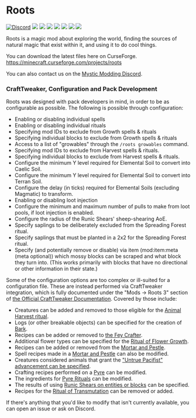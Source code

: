 # Roots

[![Discord](https://img.shields.io/discord/455383608773836801.svg?style=for-the-badge&logo=discord)](https://discord.gg/75aVV7C)
[![](https://img.shields.io/github/contributors/MysticMods/Roots.svg?style=for-the-badge&logo=github)](https://github.com/MysticMods/Roots/graphs/contributors)
[![](https://img.shields.io/github/issues/MysticMods/Roots.svg?style=for-the-badge&logo=github)](https://github.com/MysticMods/Roots/issues)
[![](https://img.shields.io/github/issues-pr/MysticMods/MysticalWorld.svg?style=for-the-badge&logo=github)](https://github.com/MysticMods/Roots/pulls)
[![](https://img.shields.io/github/forks/MysticMods/Roots.svg?style=for-the-badge&logo=github)](https://github.com/MysticMods/Roots/network/members)
[![](https://img.shields.io/github/stars/MysticMods/Roots.svg?style=for-the-badge&logo=github)](https://github.com/MysticMods/Roots/stargazers)
[![](https://img.shields.io/github/license/MysticMods/Roots.svg?logo=github&style=for-the-badge)](https://github.com/MysticMods/Roots/blob/master/LICENSE)
[![](https://img.shields.io/endpoint.svg?style=for-the-badge&url=https%3A%2F%2Fshieldsio-patreon.herokuapp.com%2Fepicsquid315)](https://patreon.com/epicsquid315)

Roots is a magic mod about exploring the world, finding the sources of natural magic that exist within it, and using it to do cool things. 

You can download the latest files here on CurseForge. https://minecraft.curseforge.com/projects/roots

You can also contact us on the [Mystic Modding Discord]( https://discord.gg/75aVV7C).

### CraftTweaker, Configuration and Pack Development

Roots was designed with pack developers in mind, in order to be as configurable as possible. The following is possible through configuration:

- Enabling or disabling individual spells
- Enabling or disabling individual rituals
- Specifying mod IDs to exclude from Growth spells & rituals
- Specifying individual blocks to exclude from Growth spells & rituals 
- Access to a list of "growables" through the `/roots growables` command.
- Specifying mod IDs to exclude from Harvest spells & rituals.
- Specifying individual blocks to exclude from Harvest spells & rituals.
- Configure the minimum Y level required for Elemental Soil to convert into Caelic Soil.
- Configure the minimum Y level required for Elemental Soil to convert into Terran Soil.
- Configure the delay (in ticks) required for Elemental Soils (excluding Magmatic) to transform.
- Enabling or disabling loot injection 
- Configure the minimum and maximum number of pulls to make from loot pools, if loot injection is enabled.
- Configure the radius of the Runic Shears' sheep-shearing AoE.
- Specify saplings to be deliberately excluded from the Spreading Forest ritual.
- Specify saplings that must be planted in a 2x2 for the Spreading Forest ritual.
- Specify (and potentially remove or disable) via item (mod:item:meta (meta optional)) which mossy blocks can be scraped and what block they turn into. (This works primarily with blocks that have no directional or other information in their state.)

Some of the configuration options are too complex or ill-suited for a configuration file. These are instead performed via CraftTweaker integration, which is fully documented under the "Mods -> Roots 3" section of [the Official CraftTweaker Documentation](https://docs.blamejared.com/en/). Covered by those include:

- Creatures can be added and removed to those eligible for the [Animal Harvest ritual](https://docs.blamejared.com/en/#Mods/Roots_3/animalharvest/).
- Logs (or other breakable objects) can be specified for the creation of [Bark](https://docs.blamejared.com/en/#Mods/Roots_3/bark/).
- Recipes can be added or removed to [the Fey Crafter](https://docs.blamejared.com/en/#Mods/Roots_3/fey/).
- Additional flower types can be specified for the [Ritual of Flower Growth](https://docs.blamejared.com/en/#Mods/Roots_3/flowergrowth/).
- Recipes can be added or removed from the [Mortar and Pestle](https://docs.blamejared.com/en/#Mods/Roots_3/mortar/).
- Spell recipes made in a [Mortar and Pestle](https://docs.blamejared.com/en/#Mods/Roots_3/mortar/) can also be modified.
- Creatures considered animals that grant the ["Untrue Pacifist" advancement can be specified](https://docs.blamejared.com/en/#Mods/Roots_3/pacifist/).
- Crafting recipes performed on a [Pyre](https://docs.blamejared.com/en/#Mods/Roots_3/pyre/) can be modified.
- The ingredients for [Pyre Rituals](https://docs.blamejared.com/en/#Mods/Roots_3/ritual/) can be modified.
- The results of using [Runic Shears on entities or blocks](https://docs.blamejared.com/en/#Mods/Roots_3/runicshears/) can be specified.
- Recipes for the [Ritual of Transmutation](https://docs.blamejared.com/en/#Mods/Roots_3/transmutation/) can be removed or added.

If there's anything that you'd like to modify that isn't currently available, you can open an issue or ask on Discord.